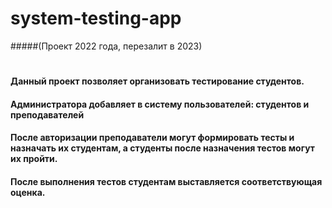 # system-testing-app
#####(Проект 2022 года, перезалит в 2023)
#
#### Данный проект позволяет организовать тестирование студентов.
#### Администратора добавляет в систему пользователей: студентов и преподавателей
#### После авторизации преподаватели могут формировать тесты и назначать их студентам, а студенты после назначения тестов могут их пройти. 
#### После выполнения тестов студентам выставляется соответствующая оценка.
